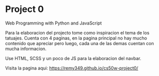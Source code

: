 # Project 0

Web Programming with Python and JavaScript

Para la elaboracion del projecto tome como inspiracion el tema de los tatuajes.
Cuenta con 4 paginas, en la pagina principal no hay mucho contenido que apreciar pero luego, cada una de las
demas cuentan con mucha informacion.

Use HTML, SCSS y un poco de JS para la elaboracion del navbar.

Visita la pagina aqui:
https://remy349.github.io/cs50w-project0/
